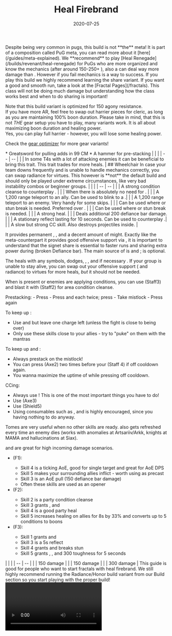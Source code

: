 ﻿---
title: 'Heal Firebrand'
date: '2020-07-25'
rating: 'T4'
role: 'Support'
profession: 'Guardian'
specialization: 'Firebrand'
skills: [9093, 9153, 9251]
boons: ['Quickness', 'Fury', 'Might', 'Stability', 'Retaliation', 'Aegis']
conditions: ['Vulnerability', 'Blinded', 'Crippled']
code: '[&DQEQLjElPjZLF0sXehZ6FksBNgH+AP4AiRKJEgAAAAAAAAAAAAAAAAAAAAA=]'
---

<Message>
Despite being very common in pugs, this build is not **the** meta! It is part of a composition called PuG meta, you can read more about it [here](/guides/meta-explained). We **recommend** to play [Heal Renegade](/builds/revenant/heal-renegade) for PuGs who are more organized and know the mechanics (after around 150-250+ <Item id="81743"/>), also a <Specialization name="Firebrand"/> can deal way more damage than <Specialization name="Renegade"/>. However if you fail mechanics <Specialization name="Firebrand" text="Heal Firebrand"/> is a way to success.
</Message>

<Tabs>
<Tab title="Build">
If you play this build we highly recommend learning the <Skill name="Bane Signet"/> share variant. If you want a good and smooth run, take a look at the [Fractal Pages](/fractals). This class will not be doing much damage but understanding how the class works best and when to do <Skill name="Bane Signet"/> sharing is important! 

<Divider text="Equipment"/>

Note that this build variant is optimized for 150 agony resistance.  
If you have more AR, feel free to swap out harrier pieces for cleric, as long as you are maintaining 100% boon duration. Please take in mind, that this is not _THE_ gear setup you have to play, many variants work. It is all about maximizing boon duration and healing power.  
Yes, you can play full harrier - however, you will lose some healing power.

Check the [gear optimizer](http://old.discretize.eu) for more gear variants!

<Grid>
<GridItem sm="4">
<Armor weight="Heavy" helmAffix="Harrier" helmRune="Monk" shouldersAffix="Harrier" shouldersRune="Monk" coatAffix="Harrier" coatRune="Monk" glovesAffix="Harrier" glovesRune="Monk" leggingsAffix="Harrier" leggingsRune="Monk" bootsAffix="Harrier" bootsRune="Monk"/>
</GridItem>
 
<GridItem sm="4">
<Weapons weapon1MainType="Staff" weapon1MainAffix="Harrier" weapon1MainSigil1="Transference" weapon1MainSigil2="Concentration" weapon2MainType="Axe" weapon2MainAffix="Harrier" weapon2MainSigil1="Transference" weapon2OffType="Shield" weapon2OffAffix="Harrier" weapon2OffSigil="Concentration"/>
<Card title="Swap Weapons">
* Greatsword for pulling adds in 99 CM
* A hammer for <Boon name="Might"/> pre-stacking
</Card>
</GridItem>

<GridItem sm="4">
<BackAndTrinkets backItemAffix="Cleric" accessory1Affix="Cleric" accessory2Affix="Cleric" amuletAffix="Harrier" ring1Affix="Cleric" ring2Affix="Harrier"/>
<Consumables food="Delicious Rice Ball" utilityId="67528" infusion="Healing +9 Agony Infusion"/>
</GridItem>

</Grid>

<Divider text="Build"/>

<Grid>
<GridItem sm="7">
<Traits traits1="Radiance" traits1Selected="Right Hand Strength, Wrath of justice, Perfect Inscriptions" traits2="Honor" traits2Selected="Invigorated Bulwark, Honorable Staff, Writ of Persistence" traits3="Firebrand" traits3Selected="Liberators Vow, Weighty Terms, Loremaster"/>
 
<Card title="Situational Traits">
| | |
| -- | -- |
| <Trait name="Pure of heart" size="big" disableText/> | In some T4s with a lot of attacking enemies it can be beneficial to bring this trait. This trait trades <Boon name="Might"/> for more heals. |
## Wheelchair
In case your team downs frequently and is unable to handle mechanics correctly, you can swap radiance for virtues. This however is **not** the default build and should only be played under extreme circumstances, like very bad instability combos or beginner groups.
<UnembossedTraits traits1Id="46" traits1="Virtues"  traits1SelectedIds="625, 610, 554"/>

</Card>
</GridItem>

<GridItem sm="5">
<Skills heal="Mantra of Solace" utility1="Mantra of Potence" utility3="Bane Signet" elite="Mantra of Liberation"/>

<Card title="Situational Skills">
| | |
| -- | -- |
| <Skill id="45460" size="big" disableText/> | A strong condition cleanse to counterplay <Instability name="Afflicted"/>. |
| <Skill name="Feel my wrath" size="big" disableText/> | When there is absolutely no need for <Boon name="Stability"/>. |
| <Skill id="9246" size="big" disableText/> | A 1,200 range teleport to an ally. Can be used to blink to a <Skill id="9168"/>.|
| <Skill id="9247" size="big" disableText/> | A 1,200 range teleport to an enemy. Very handy for some skips. |
| <Skill name="Hallowed Ground" size="big" disableText/> | Can be used where <Boon name="Stability"/> or stun break is needed. Preferred over <Skill id="9153"/>. |
| <Skill id="9153" size="big" disableText/> | Can be used where <Boon name="Stability"/> or stun break is needed. |
| <Skill id="9175" size="big" disableText/> | A strong heal. |
| <Skill id="9125" size="big" disableText/> | Deals additional 200 defiance bar damage. |
| <Skill id="9251" size="big" disableText/> | A stationary reflect lasting for 10 seconds. Can be used to counterplay <Instability name="We Bleed Fire"/>.|
| <Skill name="Sanctuary" size="big" disableText/> | A slow but strong CC skill. Also destroys projectiles inside. |
</Card>
</GridItem>
</Grid>
</Tab>

<Tab title="Guide">
<Divider text="Details"/>

It provides permanent <Boon name="Quickness"/>, <Boon name="Regeneration"/>, <Boon name="Fury"/> and a decent amount of might. Exactly like the meta-counterpart it provides good offensive support via <Skill name="Bane Signet"/>, it is important to understand that the signet share is essential to faster runs and sharing extra power during <Effect name="Exposed"/> (broken Defiance bar). The main source of <Boon name="Quickness"/> is <Skill name="Restoring Reprieve"/> and <Skill name="Potent Haste"/>; <Skill name="Feel My Wrath"/> is optional.

The <Specialization name="Firebrand" text="Heal Firebrand"/> heals with any symbols, dodges, <Boon name="Regeneration"/>, <Skill name="Restoring Reprieve"/>, and if necessary <Skill name="Bow of Truth"/>. If your group is unable to stay alive, you can swap out your offensive support (<Skill name="Bane Signet"/> and radiance) to virtues for more heals, *but* it should not be needed.

When <Instability name="Afflicted"/> is present or enemies are applying conditions, you can use <Skill name="Symbol of Swiftness"/> (Staff3) and blast it with <Skill name="Holy Strike"/> (Staff2) for area condition cleanse.

<Grid>
<GridItem sm="12">
<Card title="Skill Usage">
Prestacking:
- Press <Skill name="Empower"/>
- Press <Skill name="Restoring Reprieve"/> and <Skill name="Potent Haste"/> each twice; press <Skill name="Feel My Wrath"/>
- Take mistlock 
- Press <Skill name="Empower"/> again

To keep up <Boon name="Quickness"/>:
- Use <Skill name="Restoring Reprieve"/> and <Skill name="Potent Haste"/> but leave one charge left (unless the fight is close to being over)
- Only use these skills close to your allies - try to "puke" on them with the mantras

To keep up <Boon name="Might"/> and <Boon name="Fury"/>:

- Always prestack <Boon name="Might"/> on the mistlock!
- You can press <Skill name="Symbol of Vengeance"/> (Axe2) two times before your <Skill name="Empower"/> (Staff 4) if off cooldown again.
- You wanna maximize the uptime of <Skill name="Symbol of Vengeance"/> while pressing <Skill name="Empower"/> off cooldown.

CCing:

- Always use <Skill name="Bane Signet"/>! This is one of the most important things you have to do!
- Use <Skill name="Blazing Edge"/> (Axe3)
- Use <Skill name="Shield of Absorption"/> (Shield5)
- Using consumables such as <Item name="Metal Rod"/>, <Item name="sentinelrifle"/> and <Item name="termiteshovel"/> is highly encouraged, since you having nothing to do anyway.

Tomes are very useful when no other skills are ready. <Skill name="Tome of Justice"/> also gets refreshed every time an enemy dies (works with anomalies at Artsariiv/Arkk, knights at MAMA and hallucinations at Siax).

<Skill name="Tome of Courage"/> and <Skill name="Tome of Resolve"/> are great for high incoming damage scenarios.

- <Skill name="Tome of Justice"/> (F1):
  - Skill 4 is a ticking AoE, good for single target and great for AoE DPS
  - Skill 5 makes your surrounding allies inflict <Condition name="Burning"/> - worth using as precast
  - Skill 3 is an AoE pull (150 defiance bar damage)
  - Often these skills are used as an opener
- <Skill name="Tome of Resolve"/> (F2):
  - Skill 2 is a party condition cleanse
  - Skill 3 grants <Boon name="Vigor"/>, <Boon name="Regeneration"/> and <Boon name="Swiftness"/>
  - Skill 4 is a good party heal
  - Skill 5 increases healing on allies for 8s by 33% and converts up to 5 conditions to boons
- <Skill name="Tome of Courage"/> (F3):
  - Skill 1 grants <Boon name="Stability"/> and <Boon name="Swiftness"/>
  - Skill 3 is a 5s reflect
  - Skill 4 grants <Boon name="Resistance"/> and breaks stun
  - Skill 5 grants <Boon name="Aegis"/>, <Boon name="Protection"/>, <Boon name="Stability"/> and 300 toughness for 5 seconds

</Card>

</GridItem>

<GridItem>
<Card title="CC skills">
| | |
| -- | -- |
| <Skill name="Blazing Edge"/> | 150 damage |
| <Skill name="Shield of Absorption"/> | 150 damage |
| <Skill name="Bane Signet"/> | 300 damage |
</Card>
</GridItem>
<GridItem>
<Message>
This guide is good for people who want to start fractals with heal firebrand. We still highly recommend running the Radiance/Honor build variant from our Build section so you start playing with the proper build!
</Message>
<Video youtube="oigZbGyQvbQ" title="In-depth build guide by Rheyo"/>
</GridItem>
</Grid>

</Tab>
